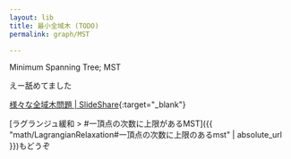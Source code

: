 ```yaml
---
layout: lib
title: 最小全域木 (TODO)
permalink: graph/MST

---
```



Minimum Spanning Tree; MST

えー舐めてました

[様々な全域木問題 \| SlideShare](https://www.slideshare.net/tmaehara/ss-17402143){:target="_blank"}

[ラグランジュ緩和 > #一頂点の次数に上限があるMST]({{ "math/LagrangianRelaxation#一頂点の次数に上限のあるmst" | absolute_url }})もどうぞ
